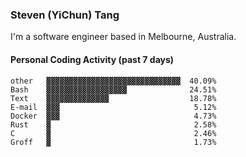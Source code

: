 ### Steven (YiChun) Tang

I'm a software engineer based in Melbourne, Australia.

#### Personal Coding Activity (past 7 days)
```
other   ▓▓▓▓▓▓▓▓▓▓▓▓▓▓▓▓▓▓▓▓▓▓▓▓▓▓▓▓▓▓  40.09%
Bash    ▓▓▓▓▓▓▓▓▓▓▓▓▓▓▓▓▓▓              24.51%
Text    ▓▓▓▓▓▓▓▓▓▓▓▓▓▓                  18.78%
E-mail  ▓▓▓                              5.12%
Docker  ▓▓▓                              4.73%
Rust    ▓                                2.58%
C       ▓                                2.46%
Groff   ▓                                1.73%
```
